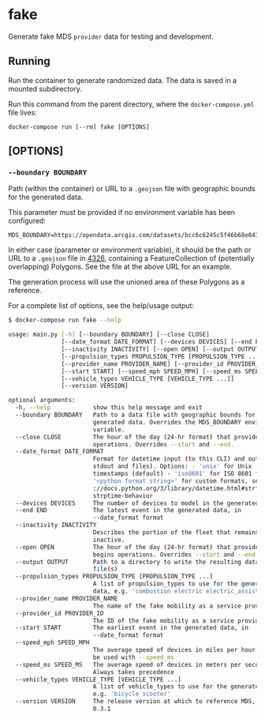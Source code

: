 # fake

Generate fake MDS `provider` data for testing and development.

## Running

Run the container to generate randomized data. The data is saved in a mounted subdirectory.

Run this command from the parent directory, where the `docker-compose.yml` file lives:

```console
docker-compose run [--rm] fake [OPTIONS]
```

## [OPTIONS]

### `--boundary BOUNDARY`

Path (within the container) or URL to a `.geojson` file with geographic bounds for the generated data.

This parameter must be provided if no environment variable has been configured:

```console
MDS_BOUNDARY=https://opendata.arcgis.com/datasets/bcc6c6245c5f46b68e043f6179bab153_3.geojson
```

In either case (parameter or environment variable), it should be the path or URL to a `.geojson` file in [4326][4326],
containing a FeatureCollection of (potentially overlapping) Polygons. See the file at the above URL for an example.

The generation process will use the unioned area of these Polygons as a reference.

For a complete list of options, see the help/usage output:

```bash
$ docker-compose run fake --help

usage: main.py [-h] [--boundary BOUNDARY] [--close CLOSE]
               [--date_format DATE_FORMAT] [--devices DEVICES] [--end END]
               [--inactivity INACTIVITY] [--open OPEN] [--output OUTPUT]
               [--propulsion_types PROPULSION_TYPE [PROPULSION_TYPE ...]]
               [--provider_name PROVIDER_NAME] [--provider_id PROVIDER_ID]
               [--start START] [--speed_mph SPEED_MPH] [--speed_ms SPEED_MS]
               [--vehicle_types VEHICLE_TYPE [VEHICLE_TYPE ...]]
               [--version VERSION]

optional arguments:
  -h, --help            show this help message and exit
  --boundary BOUNDARY   Path to a data file with geographic bounds for the
                        generated data. Overrides the MDS_BOUNDARY environment
                        variable.
  --close CLOSE         The hour of the day (24-hr format) that provider stops
                        operations. Overrides --start and --end.
  --date_format DATE_FORMAT
                        Format for datetime input (to this CLI) and output (to
                        stdout and files). Options: - 'unix' for Unix
                        timestamps (default) - 'iso8601' for ISO 8601 format -
                        '<python format string>' for custom formats, see https
                        ://docs.python.org/3/library/datetime.html#strftime-
                        strptime-behavior
  --devices DEVICES     The number of devices to model in the generated data
  --end END             The latest event in the generated data, in
                        --date_format format
  --inactivity INACTIVITY
                        Describes the portion of the fleet that remains
                        inactive.
  --open OPEN           The hour of the day (24-hr format) that provider
                        begins operations. Overrides --start and --end.
  --output OUTPUT       Path to a directory to write the resulting data
                        file(s)
  --propulsion_types PROPULSION_TYPE [PROPULSION_TYPE ...]
                        A list of propulsion_types to use for the generated
                        data, e.g. 'combustion electric electric_assist human'
  --provider_name PROVIDER_NAME
                        The name of the fake mobility as a service provider
  --provider_id PROVIDER_ID
                        The ID of the fake mobility as a service provider
  --start START         The earliest event in the generated data, in
                        --date_format format
  --speed_mph SPEED_MPH
                        The average speed of devices in miles per hour. Cannot
                        be used with --speed_ms
  --speed_ms SPEED_MS   The average speed of devices in meters per second.
                        Always takes precedence
  --vehicle_types VEHICLE_TYPE [VEHICLE_TYPE ...]
                        A list of vehicle_types to use for the generated data,
                        e.g. 'bicycle scooter'
  --version VERSION     The release version at which to reference MDS, e.g.
                        0.3.1
```

[4326]: http://epsg.io/4326
